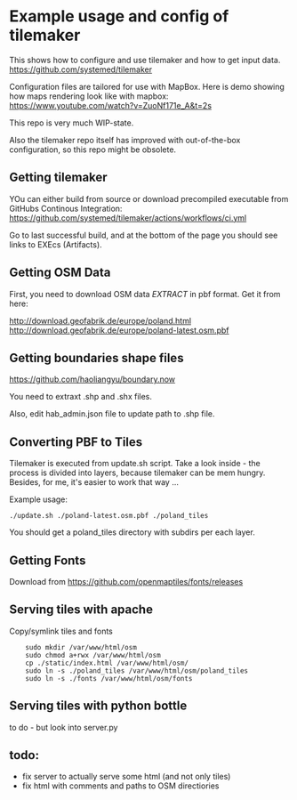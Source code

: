 Example usage and config of tilemaker
==========================================

This shows how to configure and use tilemaker and how to get input data.
https://github.com/systemed/tilemaker

Configuration files are tailored for use with MapBox.
Here is demo showing how maps rendering look like with mapbox: https://www.youtube.com/watch?v=ZuoNf171e_A&t=2s

This repo is very much WIP-state. 

Also the tilemaker repo itself has improved with out-of-the-box configuration, so this repo might be obsolete.

Getting tilemaker
------------------------
YOu can either build from source or download precompiled executable from GitHubs Continous Integration:
https://github.com/systemed/tilemaker/actions/workflows/ci.yml

Go to last successful build, and at the bottom of the page you should see links to EXEcs (Artifacts).

Getting OSM Data
------------------------

First, you need to download OSM data _EXTRACT_ in pbf format.
Get it from here:

http://download.geofabrik.de/europe/poland.html
http://download.geofabrik.de/europe/poland-latest.osm.pbf

Getting boundaries shape files
-------------------------------

https://github.com/haoliangyu/boundary.now

You need to extraxt .shp and .shx files. 

Also, edit hab_admin.json file to update path to .shp file.


Converting PBF to Tiles
------------------------

Tilemaker is executed from update.sh script.
Take a look inside - the process is divided into layers, because tilemaker can be mem hungry. Besides, for me, it's easier to work that way ...

Example usage:

```./update.sh ./poland-latest.osm.pbf ./poland_tiles```

You should get a poland_tiles directory with subdirs per each layer.


Getting Fonts
------------------
Download from https://github.com/openmaptiles/fonts/releases


Serving tiles with apache
------------------------------

Copy/symlink tiles and fonts

        sudo mkdir /var/www/html/osm
        sudo chmod a+rwx /var/www/html/osm
        cp ./static/index.html /var/www/html/osm/
        sudo ln -s ./poland_tiles /var/www/html/osm/poland_tiles
        sudo ln -s ./fonts /var/www/html/osm/fonts


Serving tiles with python bottle
------------------------------------
to do - but look into server.py


todo:
------
- fix server to actually serve some html (and not only tiles)
- fix html with comments and paths to OSM directiories

